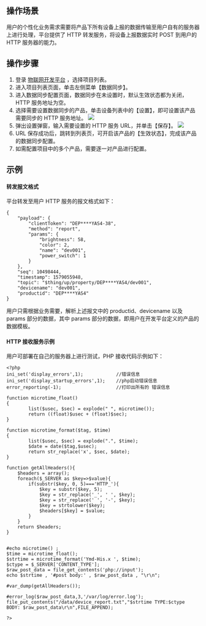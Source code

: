 

## 操作场景
用户的个性化业务需求需要将产品下所有设备上报的数据传输至用户自有的服务器上进行处理，平台提供了 HTTP 转发服务，将设备上报数据实时 POST 到用户的 HTTP 服务器的能力。


## 操作步骤
1. 登录 [物联网开发平台](https://console.cloud.tencent.com/iotexplorer) ，选择项目列表。
2. 进入项目列表页面，单击左侧菜单【数据同步】。
3. 进入数据同步配置页面，数据同步在未设置时，默认生效状态都为关闭，HTTP 服务地址为空。
4. 选择需要设置数据同步的产品，单击设备列表中的【设置】，即可设置该产品需要同步的 HTTP 服务地址。
![](https://main.qcloudimg.com/raw/9a3a485e22c4ef6d305f50bf6c6a7e24.png)
5. 弹出设置弹窗，输入需要设置的 HTTP 服务 URL，并单击【保存】。
![](https://main.qcloudimg.com/raw/fc820cba4e51cc93c9576a0d39484287.png)
6. URL 保存成功后，跳转到列表页，可开启该产品的【生效状态】，完成该产品的数据同步配置。
7. 如需配置项目中的多个产品，需要逐一对产品进行配置。

## 示例
#### 转发报文格式
平台转发至用户 HTTP 服务的报文格式如下：
```
{
	"payload": {
		"clientToken": "DEP****YAS4-38",
		"method": "report",
		"params": {
			"brightness": 58,
			"color": 2,
			"name": "dev001",
			"power_switch": 1
		}
	},
	"seq": 10498444,
	"timestamp": 1579055948,
	"topic": "$thing/up/property/DEP****YAS4/dev001",
	"devicename": "dev001",
	"productid": "DEP****YAS4"
}

```
用户只需根据业务需要，解析上述报文中的 productid、devicename 以及 params 部分的数据，其中 params 部分的数据，即用户在开发平台定义的产品的数据模板。

#### HTTP 接收服务示例
用户可部署在自己的服务器上进行测试，PHP 接收代码示例如下：
```
<?php
ini_set('display_errors',1);            //错误信息  
ini_set('display_startup_errors',1);    //php启动错误信息  
error_reporting(-1);                    //打印出所有的 错误信息  

function microtime_float()
{
        list($usec, $sec) = explode(" ", microtime());
        return ((float)$usec + (float)$sec);
}

function microtime_format($tag, $time)
{
        list($usec, $sec) = explode(".", $time);
        $date = date($tag,$usec);
        return str_replace('x', $sec, $date);
}

function getAllHeaders(){
    $headers = array();
    foreach($_SERVER as $key=>$value){
        if(substr($key, 0, 5)==='HTTP_'){
            $key = substr($key, 5);
            $key = str_replace('_', ' ', $key);
            $key = str_replace(' ', '-', $key);
            $key = strtolower($key);
            $headers[$key] = $value;
        }
    }
    return $headers;
}


#echo microtime() ;
$time = microtime_float();
$strtime = microtime_format('Ymd-His.x ', $time);
$ctype = $_SERVER['CONTENT_TYPE'];
$raw_post_data = file_get_contents('php://input');
echo $strtime , '#post body:' , $raw_post_data , "\r\n";

#var_dump(getAllHeaders());

#error_log($raw_post_data,3,'/var/log/error.log');
file_put_contents("/data/device_report.txt","$strtime TYPE:$ctype BODY: $raw_post_data\r\n",FILE_APPEND);  

?>

```

